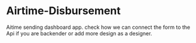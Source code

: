 # Airtime-Disbursement
Aitime sending dashboard app.
check how we can connect the form to the Api if you are backender or add more design as a designer.
